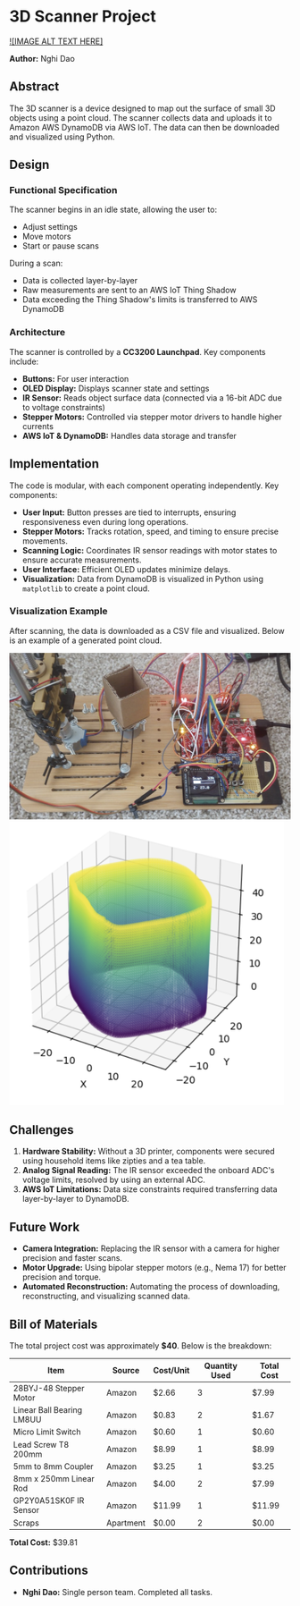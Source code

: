 # 3D Scanner Project

[![IMAGE ALT TEXT HERE]](https://www.youtube.com/watch?v=gsEvquIuEU4)

**Author:** Nghi Dao

## Abstract

The 3D scanner is a device designed to map out the surface of small 3D objects using a point cloud. The scanner collects data and uploads it to Amazon AWS DynamoDB via AWS IoT. The data can then be downloaded and visualized using Python.

## Design

### Functional Specification

The scanner begins in an idle state, allowing the user to:
- Adjust settings
- Move motors
- Start or pause scans

During a scan:
- Data is collected layer-by-layer
- Raw measurements are sent to an AWS IoT Thing Shadow
- Data exceeding the Thing Shadow's limits is transferred to AWS DynamoDB

### Architecture

The scanner is controlled by a **CC3200 Launchpad**. Key components include:
- **Buttons:** For user interaction
- **OLED Display:** Displays scanner state and settings
- **IR Sensor:** Reads object surface data (connected via a 16-bit ADC due to voltage constraints)
- **Stepper Motors:** Controlled via stepper motor drivers to handle higher currents
- **AWS IoT & DynamoDB:** Handles data storage and transfer

## Implementation

The code is modular, with each component operating independently. Key components:
- **User Input:** Button presses are tied to interrupts, ensuring responsiveness even during long operations.
- **Stepper Motors:** Tracks rotation, speed, and timing to ensure precise movements.
- **Scanning Logic:** Coordinates IR sensor readings with motor states to ensure accurate measurements.
- **User Interface:** Efficient OLED updates minimize delays.
- **Visualization:** Data from DynamoDB is visualized in Python using `matplotlib` to create a point cloud.

### Visualization Example

After scanning, the data is downloaded as a CSV file and visualized. Below is an example of a generated point cloud.

![Scanner](images/Scanner.png)
![Result](images/ScanResult.png)

## Challenges

1. **Hardware Stability:** Without a 3D printer, components were secured using household items like zipties and a tea table.
2. **Analog Signal Reading:** The IR sensor exceeded the onboard ADC's voltage limits, resolved by using an external ADC.
3. **AWS IoT Limitations:** Data size constraints required transferring data layer-by-layer to DynamoDB.

## Future Work

- **Camera Integration:** Replacing the IR sensor with a camera for higher precision and faster scans.
- **Motor Upgrade:** Using bipolar stepper motors (e.g., Nema 17) for better precision and torque.
- **Automated Reconstruction:** Automating the process of downloading, reconstructing, and visualizing scanned data.

## Bill of Materials

The total project cost was approximately **$40**. Below is the breakdown:

| Item                          | Source   | Cost/Unit | Quantity Used | Total Cost |
|-------------------------------|----------|-----------|---------------|------------|
| 28BYJ-48 Stepper Motor        | Amazon   | $2.66     | 3             | $7.99      |
| Linear Ball Bearing LM8UU     | Amazon   | $0.83     | 2             | $1.67      |
| Micro Limit Switch            | Amazon   | $0.60     | 1             | $0.60      |
| Lead Screw T8 200mm           | Amazon   | $8.99     | 1             | $8.99      |
| 5mm to 8mm Coupler            | Amazon   | $3.25     | 1             | $3.25      |
| 8mm x 250mm Linear Rod        | Amazon   | $4.00     | 2             | $7.99      |
| GP2Y0A51SK0F IR Sensor        | Amazon   | $11.99    | 1             | $11.99     |
| Scraps                        | Apartment| $0.00     | 2             | $0.00      |

**Total Cost:** $39.81

## Contributions

- **Nghi Dao:** Single person team. Completed all tasks.
